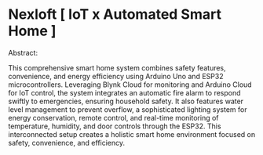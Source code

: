 # Nexloft [ IoT x Automated Smart Home ]

Abstract:

This comprehensive smart home system combines safety features, convenience, and energy efficiency using Arduino Uno and ESP32 microcontrollers. Leveraging Blynk Cloud for monitoring and Arduino Cloud for IoT control, the system integrates an automatic fire alarm to respond swiftly to emergencies, ensuring household safety. It also features water level management to prevent overflow, a sophisticated lighting system for energy conservation, remote control, and real-time monitoring of temperature, humidity, and door controls through the ESP32. This interconnected setup creates a holistic smart home environment focused on safety, convenience, and efficiency.


